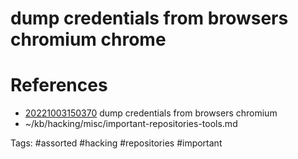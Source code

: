 # dump credentials from browsers chromium chrome

# References
- [20221003150370](/zet/20221003150370/README.md) dump credentials from browsers chromium
- ~/kb/hacking/misc/important-repositories-tools.md

Tags:
    #assorted #hacking #repositories #important

